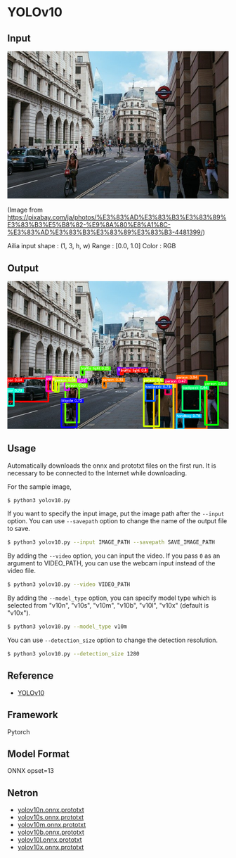 # YOLOv10

## Input

![Input](input.jpg)

(Image from https://pixabay.com/ja/photos/%E3%83%AD%E3%83%B3%E3%83%89%E3%83%B3%E5%B8%82-%E9%8A%80%E8%A1%8C-%E3%83%AD%E3%83%B3%E3%83%89%E3%83%B3-4481399/)

Ailia input shape : (1, 3, h, w)
Range : [0.0, 1.0]
Color : RGB

## Output

![Output](output.png)

## Usage

Automatically downloads the onnx and prototxt files on the first run.
It is necessary to be connected to the Internet while downloading.

For the sample image,

```bash
$ python3 yolov10.py
```

If you want to specify the input image, put the image path after the `--input` option.
You can use `--savepath` option to change the name of the output file to save.

```bash
$ python3 yolov10.py --input IMAGE_PATH --savepath SAVE_IMAGE_PATH
```

By adding the `--video` option, you can input the video.
If you pass `0` as an argument to VIDEO_PATH, you can use the webcam input instead of the video file.

```bash
$ python3 yolov10.py --video VIDEO_PATH
```

By adding the `--model_type` option, you can specify model type which is selected from "v10n", "v10s", "v10m", "v10b", "v10l", "v10x" (default is "v10x").

```bash
$ python3 yolov10.py --model_type v10m
```

You can use `--detection_size` option to change the detection resolution.

```bash
$ python3 yolov10.py --detection_size 1280
```

## Reference

- [YOLOv10](https://github.com/THU-MIG/yolov10)

## Framework

Pytorch

## Model Format

ONNX opset=13

## Netron

- [yolov10n.onnx.prototxt](https://netron.app/?url=https://storage.googleapis.com/ailia-models/yolov10/yolov10n.onnx.prototxt)
- [yolov10s.onnx.prototxt](https://netron.app/?url=https://storage.googleapis.com/ailia-models/yolov10/yolov10s.onnx.prototxt)
- [yolov10m.onnx.prototxt](https://netron.app/?url=https://storage.googleapis.com/ailia-models/yolov10/yolov10m.onnx.prototxt)
- [yolov10b.onnx.prototxt](https://netron.app/?url=https://storage.googleapis.com/ailia-models/yolov10/yolov10b.onnx.prototxt)
- [yolov10l.onnx.prototxt](https://netron.app/?url=https://storage.googleapis.com/ailia-models/yolov10/yolov10l.onnx.prototxt)
- [yolov10x.onnx.prototxt](https://netron.app/?url=https://storage.googleapis.com/ailia-models/yolov10/yolov10x.onnx.prototxt)
